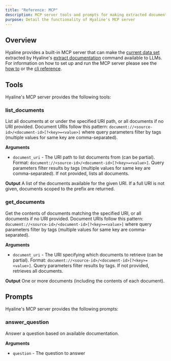 ```yaml
---
title: "Reference: MCP"
description: MCP server tools and prompts for making extracted documentation available to LLMs
purpose: Detail the functionality of Hyaline's MCP server
---
```

## Overview
Hyaline provides a built-in MCP server that can make the [current data set](./data-set.md) extracted by Hyaline's [extract documentation](../explanation/extract-documentation.md) command available to LLMs. For information on how to set up and run the MCP server please see the [how to](../how-to/run-mcp.md) or the [cli reference](./cli.md).

## Tools
Hyaline's MCP server provides the following tools:

### list_documents
List all documents at or under the specified URI path, or all documents if no URI provided. Document URIs follow this pattern: `document://<source-id>/<document-id>[?<key>=<value>]` where query parameters filter by tags (multiple values for same key are comma-separated).

**Arguments**
- `document_uri` - The URI path to list documents from (can be partial). Format: `document://<source-id>/<document-id>[?<key>=<value>]`. Query parameters filter results by tags (multiple values for same key are comma-separated). If not provided, lists all documents.

**Output**
A list of the documents available for the given URI. If a full URI is not given, documents scoped to the prefix are returned.

### get_documents
Get the contents of documents matching the specified URI, or all documents if no URI provided. Document URIs follow this pattern: `document://<source-id>/<document-id>[?<key>=<value>]` where query parameters filter by tags (multiple values for same key are comma-separated).

**Arguments**
- `document_uri` - The URI specifying which documents to retrieve (can be partial). Format: `document://<source-id>/<document-id>[?<key>=<value>]`. Query parameters filter results by tags. If not provided, retrieves all documents.

**Output**
One or more documents (including the contents of each document).

## Prompts
Hyaline's MCP server provides the following prompts:

### answer_question
Answer a question based on available documentation.

**Arguments**
- `question` - The question to answer